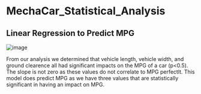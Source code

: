 # MechaCar_Statistical_Analysis

## Linear Regression to Predict MPG

![image](https://user-images.githubusercontent.com/78890771/122651411-41414800-d0fe-11eb-8133-2ab330facc29.png)

From our analysis we determined that vehicle length, vehicle width, and ground clearence all had significant impacts on the MPG of a car (p<0.5). The slope is not zero as these values do not correlate to MPG perfectlt. This model does predict MPG as we have three values that are statistically significant in having an impact on MPG.
